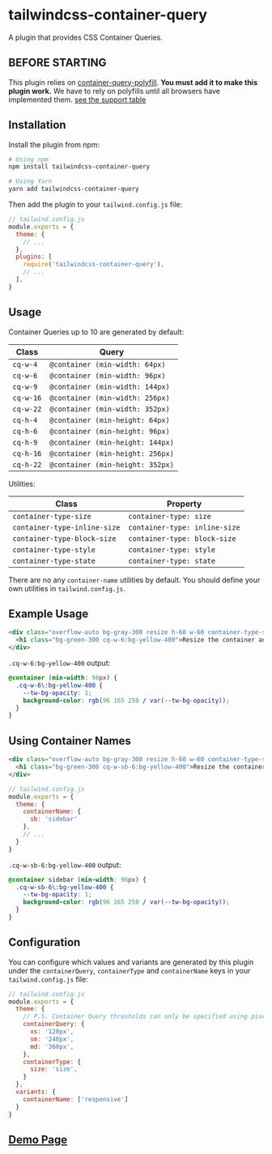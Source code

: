 # tailwindcss-container-query

A plugin that provides CSS Container Queries.

## BEFORE STARTING

This plugin relies on [container-query-polyfill](https://github.com/GoogleChromeLabs/container-query-polyfill). **You must add it to make this plugin work.** We have to rely on polyfills until all browsers have implemented them. [see the support table](https://caniuse.com/css-container-queries)

## Installation

Install the plugin from npm:

```sh
# Using npm
npm install tailwindcss-container-query

# Using Yarn
yarn add tailwindcss-container-query
```

Then add the plugin to your `tailwind.config.js` file:

```js
// tailwind.config.js
module.exports = {
  theme: {
    // ...
  },
  plugins: [
    require('tailwindcss-container-query'),
    // ...
  ],
}
```

## Usage

Container Queries up to 10 are generated by default:

| Class | Query |
| --- | --- |
| `cq-w-4` | `@container (min-width: 64px)` |
| `cq-w-6` | `@container (min-width: 96px)` |
| `cq-w-9` | `@container (min-width: 144px)` |
| `cq-w-16` | `@container (min-width: 256px)` |
| `cq-w-22` | `@container (min-width: 352px)` |
| `cq-h-4` | `@container (min-height: 64px)` |
| `cq-h-6` | `@container (min-height: 96px)` |
| `cq-h-9` | `@container (min-height: 144px)` |
| `cq-h-16` | `@container (min-height: 256px)` |
| `cq-h-22` | `@container (min-height: 352px)` |

Utilities:

| Class | Property |
| --- | --- |
| `container-type-size` | `container-type: size` |
| `container-type-inline-size` | `container-type: inline-size` |
| `container-type-block-size` | `container-type: block-size` |
| `container-type-style` | `container-type: style` |
| `container-type-state` | `container-type: state` |

There are no any `container-name` utilities by default. You should define your own utilities in `tailwind.config.js`.

## Example Usage

```html
<div class="overflow-auto bg-gray-300 resize h-60 w-60 container-type-size">
  <h1 class="bg-green-300 cq-w-6:bg-yellow-400">Resize the container and see the background color change</h1>
</div>
```

`.cq-w-6:bg-yellow-400` output:

```css
@container (min-width: 96px) {
  .cq-w-6\:bg-yellow-400 {
    --tw-bg-opacity: 1;
    background-color: rgb(96 165 250 / var(--tw-bg-opacity));
  }
}
```

## Using Container Names

```html
<div class="overflow-auto bg-gray-300 resize h-60 w-60 container-type-size container-name-sb">
  <h1 class="bg-green-300 cq-w-sb-6:bg-yellow-400">Resize the container and see the background color change</h1>
</div>
```

```js
// tailwind.config.js
module.exports = {
  theme: {
    containerName: {
      sb: 'sidebar'
    },
    // ...
  }
}
```

`.cq-w-sb-6:bg-yellow-400` output:

```css
@container sidebar (min-width: 96px) {
  .cq-w-sb-6\:bg-yellow-400 {
    --tw-bg-opacity: 1;
    background-color: rgb(96 165 250 / var(--tw-bg-opacity));
  }
}
```

## Configuration

You can configure which values and variants are generated by this plugin under the `containerQuery`, `containerType` and `containerName` keys in your `tailwind.config.js` file:

```js
// tailwind.config.js
module.exports = {
  theme: {
    // P.S. Container Query thresholds can only be specified using pixels because of the polyfill I recommended.
    containerQuery: {
      xs: '120px',
      sm: '240px',
      md: '360px',
    },
    containerType: {
      size: 'size',
    }
  },
  variants: {
    containerName: ['responsive']
  }
}
```

## [Demo Page](https://dgknca.github.io/tailwindcss-container-query/)